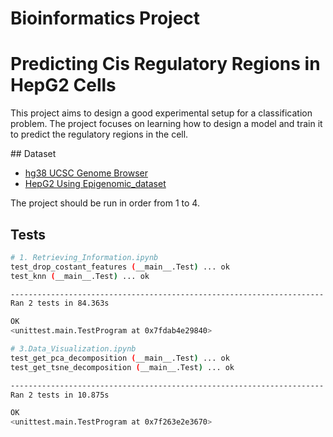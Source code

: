 # Bioinformatics Project
 
# Predicting Cis Regulatory Regions in HepG2 Cells

This project aims to design a good experimental setup for a classification problem. The project focuses on learning how to design a model and train it to predict the regulatory regions in the cell.

## Dataset

- [hg38 UCSC Genome Browser](https://genome.ucsc.edu/)
- [HepG2 Using Epigenomic_dataset](https://github.com/AnacletoLAB/epigenomic_dataset)

The project should be run in order from 1 to 4.

## Tests

```bash 
# 1. Retrieving_Information.ipynb
test_drop_costant_features (__main__.Test) ... ok
test_knn (__main__.Test) ... ok

----------------------------------------------------------------------
Ran 2 tests in 84.363s

OK
<unittest.main.TestProgram at 0x7fdab4e29840>
```
```bash 
# 3.Data_Visualization.ipynb
test_get_pca_decomposition (__main__.Test) ... ok
test_get_tsne_decomposition (__main__.Test) ... ok

----------------------------------------------------------------------
Ran 2 tests in 10.875s

OK
<unittest.main.TestProgram at 0x7f263e2e3670>
```
